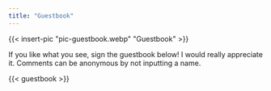 ```yaml
---
title: "Guestbook"
---
```


{{< insert-pic "pic-guestbook.webp" "Guestbook" >}}

If you like what you see, sign the guestbook below! I would really appreciate it. Comments can be anonymous by not inputting a name.

{{< guestbook >}}
